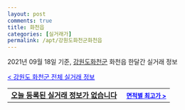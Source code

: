 ```yaml
---
layout: post
comments: true
title: 화천읍
categories: [실거래가]
permalink: /apt/강원도화천군화천읍
---
```


2021년 09월 18일 기준, <a href="/apt/강원도화천군">강원도화천군</a> 화천읍 한달간 실거래 정보

<a style="color: blue;" href="/apt/강원도화천군">< 강원도 화천군 전체 실거래 정보</a>
<!---- start ---->
<table>
  <tr>
    <td colspan="4" style="font-weight: bold;"><a href="/apt/강원도화천군화천읍{name_without_space}">오늘 등록된 실거래 정보가 없습니다</a> &nbsp;&nbsp;&nbsp; <a style="color: blue; font-size: smaller;" href="/apt/강원도화천군화천읍{name_without_space}">면적별 최고가 ></a></td>
  </tr>
    
</table>
<!---- end ---->
    